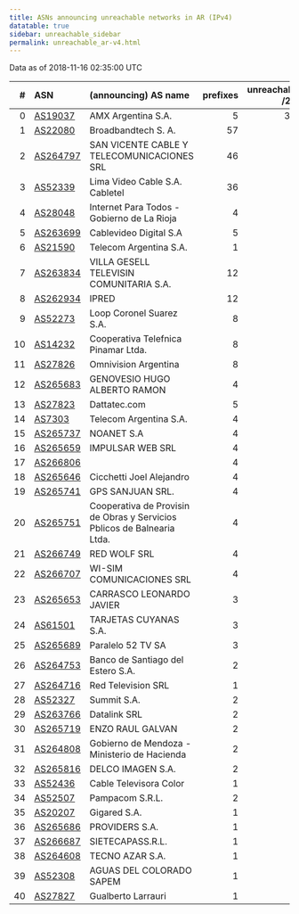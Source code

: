 ```yaml
---
title: ASNs announcing unreachable networks in AR (IPv4)
datatable: true
sidebar: unreachable_sidebar
permalink: unreachable_ar-v4.html
---
```


Data as of 2018-11-16 02:35:00 UTC


<div class="datatable-begin"></div>

|   # | ASN                                      | (announcing) AS name                                                    |   prefixes |   unreachable /24s |
|----:|:-----------------------------------------|:------------------------------------------------------------------------|-----------:|-------------------:|
|   0 | [AS19037](unreachable_AS19037-v4.html)   | AMX Argentina S.A.                                                      |          5 |                352 |
|   1 | [AS22080](unreachable_AS22080-v4.html)   | Broadbandtech S. A.                                                     |         57 |                 71 |
|   2 | [AS264797](unreachable_AS264797-v4.html) | SAN VICENTE CABLE Y TELECOMUNICACIONES SRL                              |         46 |                 46 |
|   3 | [AS52339](unreachable_AS52339-v4.html)   | Lima Video Cable S.A. Cabletel                                          |         36 |                 36 |
|   4 | [AS28048](unreachable_AS28048-v4.html)   | Internet Para Todos - Gobierno de La Rioja                              |          4 |                 32 |
|   5 | [AS263699](unreachable_AS263699-v4.html) | Cablevideo Digital S.A                                                  |          5 |                 18 |
|   6 | [AS21590](unreachable_AS21590-v4.html)   | Telecom Argentina S.A.                                                  |          1 |                 16 |
|   7 | [AS263834](unreachable_AS263834-v4.html) | VILLA GESELL TELEVISIN COMUNITARIA S.A.                                 |         12 |                 12 |
|   8 | [AS262934](unreachable_AS262934-v4.html) | IPRED                                                                   |         12 |                 12 |
|   9 | [AS52273](unreachable_AS52273-v4.html)   | Loop Coronel Suarez S.A.                                                |          8 |                  8 |
|  10 | [AS14232](unreachable_AS14232-v4.html)   | Cooperativa Telefnica Pinamar Ltda.                                     |          8 |                  8 |
|  11 | [AS27826](unreachable_AS27826-v4.html)   | Omnivision Argentina                                                    |          8 |                  8 |
|  12 | [AS265683](unreachable_AS265683-v4.html) | GENOVESIO HUGO ALBERTO RAMON                                            |          4 |                  6 |
|  13 | [AS27823](unreachable_AS27823-v4.html)   | Dattatec.com                                                            |          5 |                  5 |
|  14 | [AS7303](unreachable_AS7303-v4.html)     | Telecom Argentina S.A.                                                  |          4 |                  4 |
|  15 | [AS265737](unreachable_AS265737-v4.html) | NOANET S.A                                                              |          4 |                  4 |
|  16 | [AS265659](unreachable_AS265659-v4.html) | IMPULSAR WEB SRL                                                        |          4 |                  4 |
|  17 | [AS266806](unreachable_AS266806-v4.html) |                                                                         |          4 |                  4 |
|  18 | [AS265646](unreachable_AS265646-v4.html) | Cicchetti Joel Alejandro                                                |          4 |                  4 |
|  19 | [AS265741](unreachable_AS265741-v4.html) | GPS SANJUAN SRL.                                                        |          4 |                  4 |
|  20 | [AS265751](unreachable_AS265751-v4.html) | Cooperativa de Provisin de Obras y Servicios Pblicos de Balnearia Ltda. |          4 |                  4 |
|  21 | [AS266749](unreachable_AS266749-v4.html) | RED WOLF SRL                                                            |          4 |                  4 |
|  22 | [AS266707](unreachable_AS266707-v4.html) | WI-SIM COMUNICACIONES SRL                                               |          4 |                  4 |
|  23 | [AS265653](unreachable_AS265653-v4.html) | CARRASCO LEONARDO JAVIER                                                |          3 |                  3 |
|  24 | [AS61501](unreachable_AS61501-v4.html)   | TARJETAS CUYANAS S.A.                                                   |          3 |                  3 |
|  25 | [AS265689](unreachable_AS265689-v4.html) | Paralelo 52 TV SA                                                       |          3 |                  3 |
|  26 | [AS264753](unreachable_AS264753-v4.html) | Banco de Santiago del Estero S.A.                                       |          2 |                  2 |
|  27 | [AS264716](unreachable_AS264716-v4.html) | Red Television SRL                                                      |          1 |                  2 |
|  28 | [AS52327](unreachable_AS52327-v4.html)   | Summit S.A.                                                             |          2 |                  2 |
|  29 | [AS263766](unreachable_AS263766-v4.html) | Datalink SRL                                                            |          2 |                  2 |
|  30 | [AS265719](unreachable_AS265719-v4.html) | ENZO RAUL GALVAN                                                        |          2 |                  2 |
|  31 | [AS264808](unreachable_AS264808-v4.html) | Gobierno de Mendoza - Ministerio de Hacienda                            |          2 |                  2 |
|  32 | [AS265816](unreachable_AS265816-v4.html) | DELCO IMAGEN S.A.                                                       |          2 |                  2 |
|  33 | [AS52436](unreachable_AS52436-v4.html)   | Cable Televisora Color                                                  |          1 |                  2 |
|  34 | [AS52507](unreachable_AS52507-v4.html)   | Pampacom S.R.L.                                                         |          2 |                  2 |
|  35 | [AS20207](unreachable_AS20207-v4.html)   | Gigared S.A.                                                            |          1 |                  1 |
|  36 | [AS265686](unreachable_AS265686-v4.html) | PROVIDERS S.A.                                                          |          1 |                  1 |
|  37 | [AS266687](unreachable_AS266687-v4.html) | SIETECAPASS.R.L.                                                        |          1 |                  1 |
|  38 | [AS264608](unreachable_AS264608-v4.html) | TECNO AZAR S.A.                                                         |          1 |                  1 |
|  39 | [AS52308](unreachable_AS52308-v4.html)   | AGUAS DEL COLORADO SAPEM                                                |          1 |                  1 |
|  40 | [AS27827](unreachable_AS27827-v4.html)   | Gualberto Larrauri                                                      |          1 |                  1 |

<div class="datatable-end"></div>